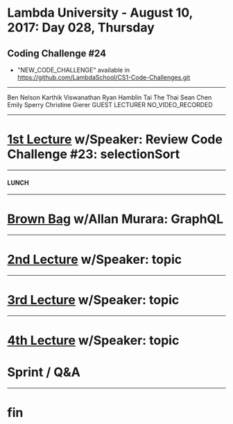 # Lambda University - August 10, 2017: Day 028, Thursday
## Coding Challenge #24
- "NEW_CODE_CHALLENGE" available in https://github.com/LambdaSchool/CS1-Code-Challenges.git
***
Ben Nelson
Karthik Viswanathan
Ryan Hamblin
Tai The Thai
Sean Chen
Emily Sperry
Christine Gierer
GUEST LECTURER
NO_VIDEO_RECORDED
***
# [1st Lecture](VIDEO_RECORDED_NOT_POSTED) w/Speaker: Review Code Challenge #23: selectionSort
***
#### LUNCH
***
# [Brown Bag](VIDEO_RECORDED_NOT_POSTED) w/Allan Murara: GraphQL
***
# [2nd Lecture](VIDEO_RECORDED_NOT_POSTED) w/Speaker: topic
***
# [3rd Lecture](VIDEO_RECORDED_NOT_POSTED) w/Speaker: topic
***
# [4th Lecture](VIDEO_RECORDED_NOT_POSTED) w/Speaker: topic
# Sprint / Q&A
***
# fin
